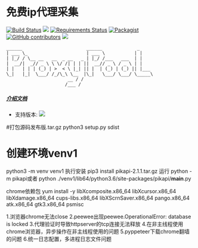 免费ip代理采集
=======
[![Build Status](https://travis-ci.org/jhao104/proxy_pool.svg?branch=master)](https://travis-ci.org/pikapi/pikapi)
[![](https://img.shields.io/badge/Powered%20by-@yeshl-green.svg)](https://blog.csdn.net/anacan)
[![Requirements Status](https://requires.io/github/jhao104/proxy_pool/requirements.svg?branch=master)](https://requires.io/github/pikapi/proxy_pool/requirements/?branch=master)
[![Packagist](https://img.shields.io/packagist/l/doctrine/orm.svg)](https://github.com/jhao104/proxy_pool/blob/master/LICENSE)
[![GitHub contributors](https://img.shields.io/github/contributors/jhao104/proxy_pool.svg)](https://github.com/yeshl/pikapi/graphs/contributors)
[![](https://img.shields.io/badge/language-Python-green.svg)](https://github.com/yeshl/pikapil)

    ______                        ______             _
    | ___ \_                      | ___ \           | |
    | |_/ / \__ __   __  _ __   _ | |_/ /___   ___  | |
    |  __/|  _// _ \ \ \/ /| | | ||  __// _ \ / _ \ | |
    | |   | | | (_) | >  < \ |_| || |  | (_) | (_) || |___
    \_|   |_|  \___/ /_/\_\ \__  |\_|   \___/ \___/ \_____\
                           __ / /
                          /___ /

##### [介绍文档](https://github.com/jhao104/proxy_pool/blob/master/doc/introduce.md)

* 支持版本: ![](https://img.shields.io/badge/Python-3.x-blue.svg)

#打包源码发布版.tar.gz
python3 setup.py sdist  
# 创建环境venv1
python3 -m venv venv1
执行安装
pip3 install pikapi-2.1.1.tar.gz
运行
python -m pikapi或者 python ./venv1/lib64/python3.6/site-packages/pikapi/__main__.py

chrome依赖包
yum install -y libXcomposite.x86_64 libXcursor.x86_64 libXdamage.x86_64 cups-libs.x86_64 libXScrnSaver.x86_64 pango.x86_64 atk.x86_64 gtk3.x86_64 psmisc

1.浏览器chrome无法close
2.peewee出现peewee.OperationalError: database is locked
3.代理验证时导致httpserver的tcp连接无法释放
4.在非主线程使用chrome浏览器，异步操作在非主线程使用的问题
5.pyppeteer下载chrome翻墙的问题
6.统一日志配置，多进程日志文件问题